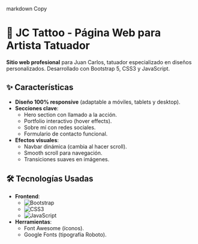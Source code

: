 markdown
Copy
# 🎨 JC Tattoo - Página Web para Artista Tatuador

**Sitio web profesional** para Juan Carlos, tatuador especializado en diseños personalizados. Desarrollado con Bootstrap 5, CSS3 y JavaScript.



## ✨ Características

- **Diseño 100% responsive** (adaptable a móviles, tablets y desktop).
- **Secciones clave**:
  - Hero section con llamado a la acción.
  - Portfolio interactivo (hover effects).
  - Sobre mí con redes sociales.
  - Formulario de contacto funcional.
- **Efectos visuales**:
  - Navbar dinámica (cambia al hacer scroll).
  - Smooth scroll para navegación.
  - Transiciones suaves en imágenes.

## 🛠️ Tecnologías Usadas

- **Frontend**:
  - ![Bootstrap](https://img.shields.io/badge/Bootstrap-5.3.0-purple?logo=bootstrap)
  - ![CSS3](https://img.shields.io/badge/CSS3-Personalizado-blue?logo=css3)
  - ![JavaScript](https://img.shields.io/badge/JavaScript-Interacciones-yellow?logo=javascript)
- **Herramientas**:
  - Font Awesome (íconos).
  - Google Fonts (tipografía Roboto).
